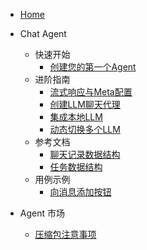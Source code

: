 * [Home](/)

* Chat Agent
  * 快速开始
    * [创建您的第一个Agent](doc/chat/QuickStart.md)
  * 进阶指南
    * [流式响应与Meta配置](doc/chat/StreamResponse&Meta.md)
    * [创建LLM聊天代理](doc/chat/TalkToLLM.md)
    * [集成本地LLM](doc/chat/TalkToLocalLLM.md)
    * [动态切换多个LLM](doc/chat/SwitchMultiLLM.md)
  * 参考文档
    * [聊天记录数据结构](doc/chat/reference/ChatThreadDataStructure.md)
    * [任务数据结构](doc/chat/reference/TaskDataStructure.md)
  * 用例示例
    * [向消息添加按钮](doc/chat/usecase/AddAvailableTaskToMessage.md)

* Agent 市场
  * [压缩包注意事项](doc/agent_marketplace/压缩包注意事项.md)